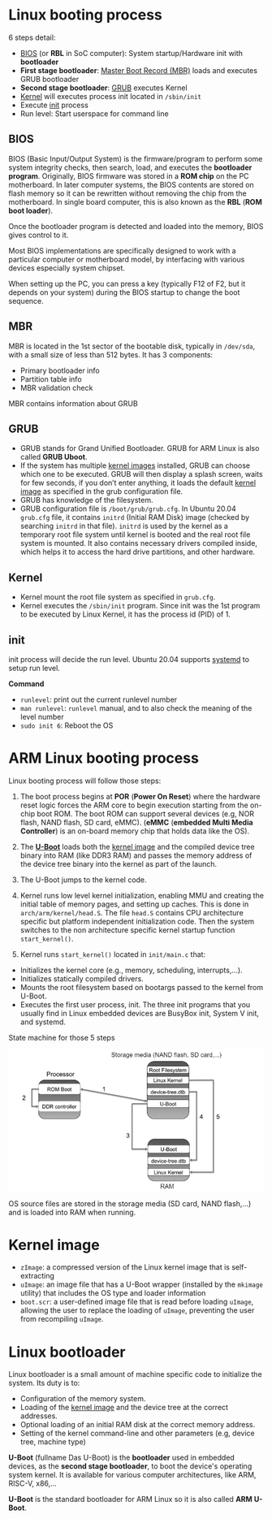 # Linux booting process

6 steps detail:

* [BIOS](#BIOS) (or **RBL** in SoC computer): System startup/Hardware init with **bootloader**
* **First stage bootloader**: [Master Boot Record (MBR)](#MBR) loads and executes GRUB bootloader
* **Second stage bootloader**: [GRUB](#GRUB) executes Kernel
* [Kernel](#Kernel) will executes process init located in ``/sbin/init``
* Execute [init](#init) process
* Run level: Start userspace for command line

## BIOS

BIOS (Basic Input/Output System) is the firmware/program to perform some system integrity checks, then search, load, and executes the **bootloader program**. Originally, BIOS firmware was stored in a **ROM chip** on the PC motherboard. In later computer systems, the BIOS contents are stored on flash memory so it can be rewritten without removing the chip from the motherboard. In single board computer, this is also known as the **RBL** (**ROM boot loader**).

Once the bootloader program is detected and loaded into the memory, BIOS gives control to it.

Most BIOS implementations are specifically designed to work with a particular computer or motherboard model, by interfacing with various devices especially system chipset. 

When setting up the PC, you can press a key (typically F12 of F2, but it depends on your system) during the BIOS startup to change the boot sequence.

## MBR

MBR is located in the 1st sector of the bootable disk, typically in ``/dev/sda``, with a small size of less than 512 bytes. It has 3 components:
* Primary bootloader info
* Partition table info
* MBR validation check

MBR contains information about GRUB 

## GRUB

* GRUB stands for Grand Unified Bootloader. GRUB for ARM Linux is also called **GRUB Uboot**.
* If the system has multiple [kernel images](#kernel-image) installed, GRUB can choose which one to be executed. GRUB will then display a splash screen, waits for few seconds, if you don’t enter anything, it loads the default [kernel image](#kernel-image) as specified in the grub configuration file.
* GRUB has knowledge of the filesystem.
* GRUB configuration file is ``/boot/grub/grub.cfg``. In Ubuntu 20.04 ``grub.cfg`` file, it contains ``initrd`` (Initial RAM Disk) image (checked by searching ``initrd`` in that file). ``initrd`` is used by the kernel as a temporary root file system until kernel is booted and the real root file system is mounted. It also contains necessary drivers compiled inside, which helps it to access the hard drive partitions, and other hardware.

## Kernel

* Kernel mount the root file system as specified in ``grub.cfg``.
* Kernel executes the ``/sbin/init`` program. Since init was the 1st program to be executed by Linux Kernel, it has the process id (PID) of 1. 

## init

init process will decide the run level. Ubuntu 20.04 supports [systemd](https://github.com/TranPhucVinh/Linux-Shell/blob/master/Physical%20layer/Systemd.md) to setup run level.

**Command**
* ``runlevel``: print out the current runlevel number
* ``man runlevel``: ``runlevel`` manual, and to also check the meaning of the level number
* ``sudo init 6``: Reboot the OS

# ARM Linux booting process

Linux booting process will follow those steps:

1. The boot process begins at **POR** (**Power On Reset**) where the hardware reset logic forces the ARM core to begin execution starting from the on-chip boot ROM. The boot ROM can support several devices (e.g, NOR flash, NAND flash, SD card, eMMC). (**eMMC** (**embedded Multi Media Controller**) is an on-board memory chip that holds data like the OS).

2. The **[U-Boot](#linux-bootloader)** loads both the [kernel image](#kernel-image) and the compiled device tree binary into RAM (like DDR3 RAM) and passes the memory address of the device tree binary into the kernel as part of the launch.

3. The U-Boot jumps to the kernel code.

4. Kernel runs low level kernel initialization, enabling MMU and creating the initial table of memory pages, and setting up caches. This is done in ``arch/arm/kernel/head.S``. The file ``head.S`` contains CPU architecture specific but platform independent initialization code. Then the system switches to the non architecture specific kernel startup function ``start_kernel()``.

5. Kernel runs ``start_kernel()`` located in ``init/main.c`` that:

* Initializes the kernel core (e.g., memory, scheduling, interrupts,...). 
* Initializes statically compiled drivers.
* Mounts the root filesystem based on bootargs passed to the kernel from U-Boot.
* Executes the first user process, init. The three init programs that you usually find in Linux embedded devices are BusyBox init, System V init, and systemd.

State machine for those 5 steps

![](../Environment/Images/booting_process.png)

OS source files are stored in the storage media (SD card, NAND flash,...) and is loaded into RAM when running.
# Kernel image
* ``zImage``: a compressed version of the Linux kernel image that is self-extracting
* ``uImage``: an image file that has a U-Boot wrapper (installed by the ``mkimage`` utility) that includes the OS type and loader information
* ``boot.scr``: a user-defined image file that is read before loading ``uImage``, allowing the user to replace the loading of ``uImage``, preventing the user from recompiling ``uImage``.
# Linux bootloader

Linux bootloader is a small amount of machine specific code to initialize the system. Its duty is to:

* Configuration of the memory system.
* Loading of the [kernel image](#kernel-image) and the device tree at the correct addresses.
* Optional loading of an initial RAM disk at the correct memory address.
* Setting of the kernel command-line and other parameters (e.g, device tree, machine type)

**U-Boot** (fullname Das U-Boot) is the **bootloader** used in embedded devices, as the **second stage bootloader**, to boot the device's operating system kernel. It is available for various computer architectures, like ARM, RISC-V, x86,...

**U-Boot** is the standard bootloader for ARM Linux so it is also called **ARM U-Boot**.
